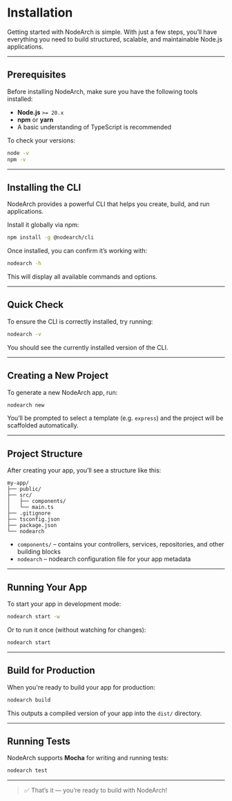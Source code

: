 # Installation

Getting started with NodeArch is simple. With just a few steps, you’ll have everything you need to build structured, scalable, and maintainable Node.js applications.

---

## Prerequisites

Before installing NodeArch, make sure you have the following tools installed:

- **Node.js** `>= 20.x`
- **npm** or **yarn**
- A basic understanding of TypeScript is recommended

To check your versions:

```bash
node -v
npm -v
```

---

## Installing the CLI

NodeArch provides a powerful CLI that helps you create, build, and run applications.

Install it globally via npm:

```bash
npm install -g @nodearch/cli
```

Once installed, you can confirm it’s working with:

```bash
nodearch -h
```

This will display all available commands and options.

---

## Quick Check

To ensure the CLI is correctly installed, try running:

```bash
nodearch -v
```

You should see the currently installed version of the CLI.

---

## Creating a New Project

To generate a new NodeArch app, run:

```bash
nodearch new
```

You’ll be prompted to select a template (e.g. `express`) and the project will be scaffolded automatically.

---

## Project Structure

After creating your app, you’ll see a structure like this:

```
my-app/
├── public/
├── src/
│   ├── components/
│   └── main.ts
├── .gitignore
├── tsconfig.json
├── package.json
└── nodearch
```

- `components/` – contains your controllers, services, repositories, and other building blocks
- `nodearch` – nodearch configuration file for your app metadata

---

## Running Your App

To start your app in development mode:

```bash
nodearch start -w
```

Or to run it once (without watching for changes):

```bash
nodearch start
```

---

## Build for Production

When you're ready to build your app for production:

```bash
nodearch build
```

This outputs a compiled version of your app into the `dist/` directory.

---

## Running Tests

NodeArch supports **Mocha** for writing and running tests:

```bash
nodearch test
```

---

> ✅ That’s it — you’re ready to build with NodeArch!
